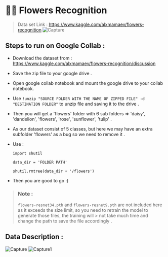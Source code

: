 # 🌻🌼 Flowers Recognition

> Data set Link : https://www.kaggle.com/alxmamaev/flowers-recognition
![Capture](https://user-images.githubusercontent.com/63875409/104835069-01b1ce00-58ca-11eb-89be-6fb637dc616f.PNG)

## Steps to run on Google Collab :
* Download the dataset from : https://www.kaggle.com/alxmamaev/flowers-recognition/discussion
* Save the zip file to your google drive .
* Open google collab notebook and mount the google drive to your collab notebook.
* Use `!unzip "SOURCE FOLDER WITH THE NAME OF ZIPPED FILE" -d "DESTINATION FOLDER"` to unzip file and saving it to the drive .
* Then you will get a 'flowers' folder with 6 sub folders => 'daisy', 'dandelion', 'flowers', 'rose', 'sunflower', 'tulip' .
* As our dataset consist of 5 classes, but here we may have an extra subfolder 'flowers' as a bug so we need to remove it .
* Use :
  
  `import shutil`
  
  `data_dir = 'FOLDER PATH'`
  
  `shutil.rmtree(data_dir + '/flowers')`
  
* Then you are good to go :)

> ### Note :
> `flowers-resnet34.pth` and `flowers-resnet9.pth` are not included here as it exceeds the size limit, so you need to retrain the model to generate those files, the training will > not take much time and change the path to save the file accordingly .

## Data Description :
![Capture](https://user-images.githubusercontent.com/63875409/104836235-86084f00-58d2-11eb-9117-2cc19f01953c.PNG)
![Capture1](https://user-images.githubusercontent.com/63875409/104836236-87397c00-58d2-11eb-8d39-7110cd477ae9.PNG)
